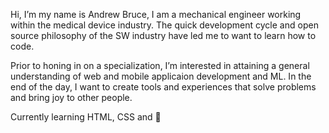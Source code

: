 Hi, I’m my name is Andrew Bruce, I am a mechanical engineer working within the medical device industry. The quick development cycle and open source philosophy of the SW industry have led me to want to learn how to code.

Prior to honing in on a specialization, I’m interested in attaining a general understanding of web and mobile applicaion development and ML. In the end of the day, I want to create tools and experiences that solve problems and bring joy to other people.

Currently learning HTML, CSS and 🐍 

<!---
Andrew-theBruce/Andrew-theBruce is a ✨ special ✨ repository because its `README.md` (this file) appears on your GitHub profile.
You can click the Preview link to take a look at your changes.
--->
